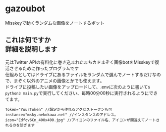 # gazoubot
Misskeyで動くランダムな画像をノートするボット
## これは何ですか<br>詳細を説明します
元はTwitter APIの有料化に巻き込まれたまちカドまぞく画像botをMisskeyで復活させるために作ったプログラムです<br>
仕組みとしてはドライブにあるファイルをランダムで選んでノートするだけなので、まぞく以外のアニメの画像とかでも使えます。<br>
ドライブに投稿したい画像をアップロードして、.envに次のように書いて`$ python3 main.py`で実行してください、毎時00分00秒に実行されるようにできてます。
```
Token="YourToken" //設定から作れるアクセストークンも可
instance="msky.nekokawa.net" //インスタンスのアドレス。
icon="Edfcv6Cn_400x400.jpg" //アイコンのファイル名、アイコンが間違えてノートされるのを防ぎます
```